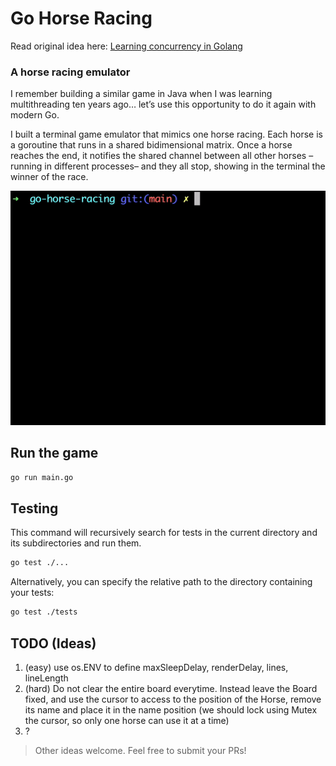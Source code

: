 # Go Horse Racing 

Read original idea here: [Learning concurrency in Golang](https://chemaclass.com/blog/learning-concurrency-in-golang/)

### A horse racing emulator

I remember building a similar game in Java when I was learning multithreading ten years ago… let’s use this opportunity to do it again with modern Go.

I built a terminal game emulator that mimics one horse racing. Each horse is a goroutine that runs in a shared bidimensional matrix. Once a horse reaches the end, it notifies the shared channel between all other horses –running in different processes– and they all stop, showing in the terminal the winner of the race.

![Horse Racing Game Demo](img/race-horses-demo.gif)

## Run the game

```bash
go run main.go
```

## Testing

This command will recursively search for tests in the current directory and its subdirectories and run them.
```bash
go test ./...
```

Alternatively, you can specify the relative path to the directory containing your tests:
```bash
go test ./tests
```

## TODO (Ideas)

1. (easy) use os.ENV to define maxSleepDelay, renderDelay, lines, lineLength
2. (hard) Do not clear the entire board everytime. Instead leave the Board fixed, and use the cursor to access to the position of the Horse, remove its name and place it in the name position (we should lock using Mutex the cursor, so only one horse can use it at a time)
3. ?

> Other ideas welcome. Feel free to submit your PRs!